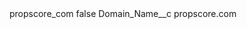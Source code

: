 <?xml version="1.0" encoding="UTF-8"?>
<CustomMetadata xmlns="http://soap.sforce.com/2006/04/metadata" xmlns:xsi="http://www.w3.org/2001/XMLSchema-instance" xmlns:xsd="http://www.w3.org/2001/XMLSchema">
    <label>propscore_com</label>
    <protected>false</protected>
    <values>
        <field>Domain_Name__c</field>
        <value xsi:type="xsd:string">propscore.com</value>
    </values>
</CustomMetadata>
